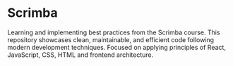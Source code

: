 # Scrimba
Learning and implementing best practices from the Scrimba course. This repository showcases clean, maintainable, and efficient code following modern development techniques. Focused on applying principles of React, JavaScript, CSS, HTML and frontend architecture.
